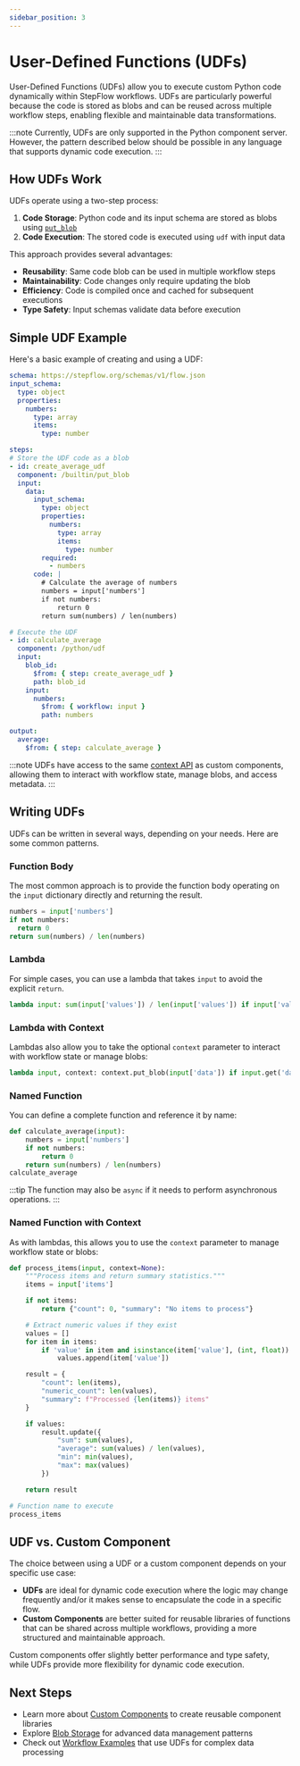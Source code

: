 ```yaml
---
sidebar_position: 3
---
```


# User-Defined Functions (UDFs)

User-Defined Functions (UDFs) allow you to execute custom Python code dynamically within StepFlow workflows. UDFs are particularly powerful because the code is stored as blobs and can be reused across multiple workflow steps, enabling flexible and maintainable data transformations.

:::note
Currently, UDFs are only supported in the Python component server.
However, the pattern described below should be possible in any language that supports dynamic code execution.
:::

## How UDFs Work

UDFs operate using a two-step process:

1. **Code Storage**: Python code and its input schema are stored as blobs using [`put_blob`](../builtins/put_blob.md)
2. **Code Execution**: The stored code is executed using `udf` with input data

This approach provides several advantages:
- **Reusability**: Same code blob can be used in multiple workflow steps
- **Maintainability**: Code changes only require updating the blob
- **Efficiency**: Code is compiled once and cached for subsequent executions
- **Type Safety**: Input schemas validate data before execution

## Simple UDF Example

Here's a basic example of creating and using a UDF:

```yaml
schema: https://stepflow.org/schemas/v1/flow.json
input_schema:
  type: object
  properties:
    numbers:
      type: array
      items:
        type: number

steps:
# Store the UDF code as a blob
- id: create_average_udf
  component: /builtin/put_blob
  input:
    data:
      input_schema:
        type: object
        properties:
          numbers:
            type: array
            items:
              type: number
        required:
          - numbers
      code: |
        # Calculate the average of numbers
        numbers = input['numbers']
        if not numbers:
            return 0
        return sum(numbers) / len(numbers)

# Execute the UDF
- id: calculate_average
  component: /python/udf
  input:
    blob_id:
      $from: { step: create_average_udf }
      path: blob_id
    input:
      numbers:
        $from: { workflow: input }
        path: numbers

output:
  average:
    $from: { step: calculate_average }
```

:::note
UDFs have access to the same [context API](./custom-components.md#context) as custom components, allowing them to interact with workflow state, manage blobs, and access metadata.
:::

## Writing UDFs

UDFs can be written in several ways, depending on your needs. Here are some common patterns.

### Function Body
The most common approach is to provide the function body operating on the `input` dictionary directly and returning the result.

```python
numbers = input['numbers']
if not numbers:
  return 0
return sum(numbers) / len(numbers)
```

### Lambda
For simple cases, you can use a lambda that takes `input` to avoid the explicit `return`.

```python
lambda input: sum(input['values']) / len(input['values']) if input['values'] else 0
```

### Lambda with Context
Lambdas also allow you to take the optional `context` parameter to interact with workflow state or manage blobs:

```python
lambda input, context: context.put_blob(input['data']) if input.get('data') else None
```

### Named Function
You can define a complete function and reference it by name:

```python
def calculate_average(input):
    numbers = input['numbers']
    if not numbers:
        return 0
    return sum(numbers) / len(numbers)
calculate_average
```

:::tip
The function may also be `async` if it needs to perform asynchronous operations.
:::


### Named Function with Context
As with lambdas, this allows you to use the `context` parameter to manage workflow state or blobs:

```python
def process_items(input, context=None):
    """Process items and return summary statistics."""
    items = input['items']

    if not items:
        return {"count": 0, "summary": "No items to process"}

    # Extract numeric values if they exist
    values = []
    for item in items:
        if 'value' in item and isinstance(item['value'], (int, float)):
            values.append(item['value'])

    result = {
        "count": len(items),
        "numeric_count": len(values),
        "summary": f"Processed {len(items)} items"
    }

    if values:
        result.update({
            "sum": sum(values),
            "average": sum(values) / len(values),
            "min": min(values),
            "max": max(values)
        })

    return result

# Function name to execute
process_items
```

## UDF vs. Custom Component

The choice between using a UDF or a custom component depends on your specific use case:
- **UDFs** are ideal for dynamic code execution where the logic may change frequently and/or it makes sense to encapsulate the code in a specific flow.
- **Custom Components** are better suited for reusable libraries of functions that can be shared across multiple workflows, providing a more structured and maintainable approach.

Custom components offer slightly better performance and type safety, while UDFs provide more flexibility for dynamic code execution.

## Next Steps

- Learn more about [Custom Components](./custom-components.md) to create reusable component libraries
- Explore [Blob Storage](../builtins/put_blob.md) for advanced data management patterns
- Check out [Workflow Examples](../../examples/) that use UDFs for complex data processing